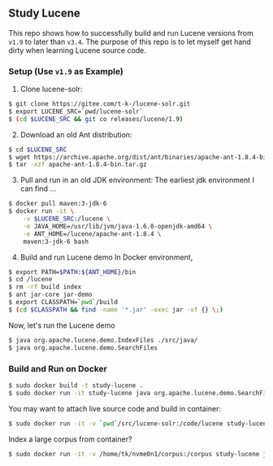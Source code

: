 ## Study Lucene
This repo shows how to successfully build and run Lucene versions from `v1.9` to later than `v3.4`.
The purpose of this repo is to let myself get hand dirty when learning Lucene source code.

### Setup (Use `v1.9` as Example)
1. Clone lucene-solr:
```sh
$ git clone https://gitee.com/t-k-/lucene-solr.git
$ export LUCENE_SRC=`pwd/lucene-solr`
$ (cd $LUCENE_SRC && git co releases/lucene/1.9)
```

2. Download an old Ant distribution:
```sh
$ cd $LUCENE_SRC
$ wget https://archive.apache.org/dist/ant/binaries/apache-ant-1.8.4-bin.tar.bz2
$ tar -xzf apache-ant-1.8.4-bin.tar.gz
```

3. Pull and run in an old JDK environment:
The earliest jdk environment I can find ...
```sh
$ docker pull maven:3-jdk-6
$ docker run -it \
	-v $LUCENE_SRC:/lucene \
	-e JAVA_HOME=/usr/lib/jvm/java-1.6.0-openjdk-amd64 \
	-e ANT_HOME=/lucene/apache-ant-1.8.4 \
	maven:3-jdk-6 bash
```

4. Build and run Lucene demo
In Docker environment,
```sh
$ export PATH=$PATH:${ANT_HOME}/bin
$ cd /lucene
$ rm -rf build index
$ ant jar-core jar-demo
$ export CLASSPATH=`pwd`/build
$ (cd $CLASSPATH && find -name '*.jar' -exec jar -xf {} \;)
```
Now, let's run the Lucene demo
```sh
$ java org.apache.lucene.demo.IndexFiles ./src/java/
$ java org.apache.lucene.demo.SearchFiles
```

### Build and Run on Docker
```sh
$ sudo docker build -t study-lucene .
$ sudo docker run -it study-lucene java org.apache.lucene.demo.SearchFiles
```

You may want to attach live source code and build in container:
```sh
$ sudo docker run -it -v `pwd`/src/lucene-solr:/code/lucene study-lucene bash
```

Index a large corpus from container?
```sh
$ sudo docker run -it -v /home/tk/nvme0n1/corpus:/corpus study-lucene java org.apache.lucene.demo.IndexFiles /corpus
```
